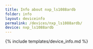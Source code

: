```yaml
---
title: Info about nxp_ls1088ardb
folder: info
layout: deviceinfo
permalink: /devices/nxp_ls1088ardb/
device: nxp_ls1088ardb
---
```

{% include templates/device_info.md %}
